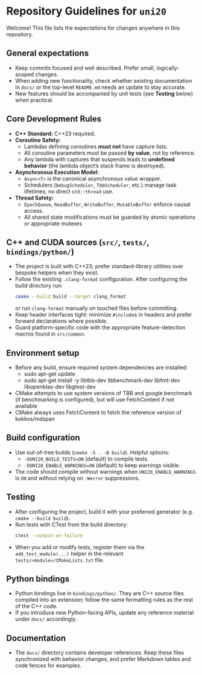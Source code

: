 # Repository Guidelines for `uni20`

Welcome! This file lists the expectations for changes anywhere in this repository.

## General expectations
- Keep commits focused and well described. Prefer small, logically-scoped changes.
- When adding new functionality, check whether existing documentation in `docs/` or the top-level `README.md` needs an update to stay accurate.
- New features should be accompanied by unit tests (see **Testing** below) when practical.

## Core Development Rules

* **C++ Standard:** C++23 required.
* **Coroutine Safety:**
  - Lambdas defining coroutines **must not** have capture lists.
  - All coroutine parameters must be passed **by value**, not by reference.
  - Any lambda with captures that suspends leads to **undefined behavior** (the lambda object’s stack frame is destroyed).
* **Asynchronous Execution Model:**
  - `Async<T>` is the canonical asynchronous value wrapper.
  - Schedulers (`DebugScheduler`, `TbbScheduler`, etc.) manage task lifetimes; no direct `std::thread` use.
* **Thread Safety:**
  - `EpochQueue`, `ReadBuffer`, `WriteBuffer`, `MutableBuffer` enforce causal access.
  - All shared state modifications must be guarded by atomic operations or appropriate mutexes

## C++ and CUDA sources (`src/`, `tests/`, `bindings/python/`)
- The project is built with C++23; prefer standard-library utilities over bespoke helpers when they exist.
- Follow the existing `.clang-format` configuration. After configuring the build directory run:
  ```bash
  cmake --build build --target clang_format
  ```
  or run `clang-format` manually on touched files before committing.
- Keep header interfaces tight: minimize `#include`s in headers and prefer forward declarations where possible.
- Guard platform-specific code with the appropriate feature-detection macros found in `src/common`.

## Environment setup
- Before any build, ensure required system dependencies are installed:
  - sudo apt-get update
  - sudo apt-get install -y libtbb-dev libbenchmark-dev libfmt-dev libopenblas-dev libgtest-dev
- CMake attempts to use system versions of TBB and google benchmark (if benchmarking is configured), but will use FetchContent if not available
- CMake always uses FetchContent to fetch the reference version of kokkos/mdspan

## Build configuration
- Use out-of-tree builds (`cmake -S . -B build`). Helpful options:
  - `-DUNI20_BUILD_TESTS=ON` (default) to compile tests.
  - `-DUNI20_ENABLE_WARNINGS=ON` (default) to keep warnings visible.
- The code should compile without warnings when `UNI20_ENABLE_WARNINGS` is `ON` and without relying on `-Werror` suppressions.

## Testing
- After configuring the project, build it with your preferred generator (e.g. `cmake --build build`).
- Run tests with CTest from the build directory:
  ```bash
  ctest --output-on-failure
  ```
- When you add or modify tests, register them via the `add_test_module(...)` helper in the relevant `tests/<module>/CMakeLists.txt` file.

## Python bindings
- Python bindings live in `bindings/python/`. They are C++ source files compiled into an extension; follow the same formatting rules as the rest of the C++ code.
- If you introduce new Python-facing APIs, update any reference material under `docs/` accordingly.

## Documentation
- The `docs/` directory contains developer references. Keep these files synchronized with behavior changes, and prefer Markdown tables and code fences for examples. 
